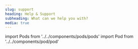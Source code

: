 ```yaml
---
slug: support
heading: Help & Support
subheading: What can we help you with?
media: true
---
```

import Pods from '../../components/pods/pods'
import Pod from '../../components/pod/pod'

<Pods>
  <Pod link={'/faqs'} heading={'Faqs'} description={'2 lines of description'}/>
  <Pod link={'/articles'} heading={'Knowledge base'} description={'2 lines of description'}/>
  <Pod link={'/legals'} heading={'Legals'} description={'2 lines of description'}/>
  <Pod link={'/contact-us'} heading={'Contact us'} description={'2 lines of description'}/>
</Pods>